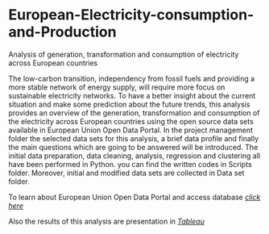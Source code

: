 # European-Electricity-consumption-and-Production
Analysis of generation, transformation and  consumption of electricity across European countries


The low-carbon transition, independency from fossil fuels and providing a more stable network of energy supply, will require more focus on sustainable electricity networks. To have a better insight about the current situation and make some prediction about the future trends, this analysis provides an overview of the generation, transformation and  consumption of the electricity across European countries using the open source data sets available in European Union Open Data Portal. In the project management folder the selected data sets for this analysis, a brief data profile and finally the main questions which are going to be answered will be introduced.
The initial data preparation, data cleaning, analysis, regression and clustering all have been performed in Python. you can find the written codes in Scripts folder. Moreover, initial and modified data sets are collected in Data set folder. 

To learn about European Union Open Data Portal and access database [*click here*](https://data.europa.eu/en)

Also the results of this analysis are presentation in [*Tableau*](https://public.tableau.com/app/profile/toomaj.foroud/viz/EuropeElectricityConsumption/ElectricityconsumptioninEurope?publish=yes)
